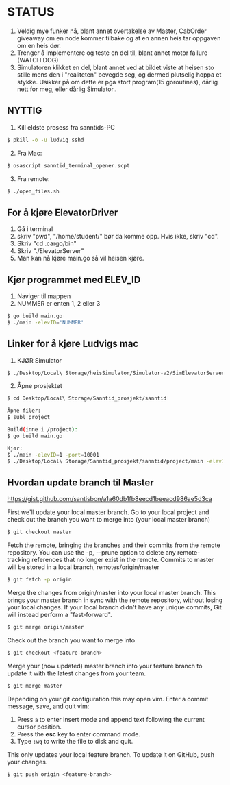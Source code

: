 # STATUS
1. Veldig mye funker nå, blant annet overtakelse av Master, CabOrder giveaway om en node kommer tilbake og at en annen heis tar oppgaven om en heis dør.
2. Trenger å implementere og teste en del til, blant annet motor failure (WATCH DOG)
3. Simulatoren klikket en del, blant annet ved at bildet viste at heisen sto stille mens den i "realiteten" bevegde seg, og dermed plutselig hoppa et stykke. Usikker på om dette er pga stort program(15 goroutines), dårlig nett for meg, eller dårlig Simulator..

## NYTTIG
1. Kill eldste prosess fra sanntids-PC
```bash
$ pkill -o -u ludvig sshd
```
2. Fra Mac:
```bash
$ osascript sanntid_terminal_opener.scpt
```
3. Fra remote:
```bash
$ ./open_files.sh
```



## For å kjøre ElevatorDriver
1. Gå i terminal
2. skriv "pwd",  "/home/student/" bør da komme opp. Hvis ikke, skriv "cd".
3. Skriv "cd .cargo/bin"
4. Skriv "./ElevatorServer"
5. Man kan nå kjøre main.go så vil heisen kjøre.


## Kjør programmet med ELEV_ID
1. Naviger til mappen
2. NUMMER er enten 1, 2 eller 3 
```bash
$ go build main.go
$ ./main -elevID='NUMMER'
```

## Linker for å kjøre Ludvigs mac

1. KJØR Simulator
```bash
$ ./Desktop/Local\ Storage/heisSimulator/Simulator-v2/SimElevatorServer --port 10001
```
2. Åpne prosjektet
```bash
$ cd Desktop/Local\ Storage/Sanntid_prosjekt/sanntid

Åpne filer:
$ subl project 

Build(inne i /project):
$ go build main.go

Kjør:
$ ./main -elevID=1 -port=10001
$ ./Desktop/Local\ Storage/Sanntid_prosjekt/sanntid/project/main -elevID=1 -port=10001
```









## Hvordan update branch til Master
https://gist.github.com/santisbon/a1a60db1fb8eecd1beeacd986ae5d3ca

First we'll update your local master branch. Go to your local project and check out the branch you want to merge into (your local master branch)
```bash
$ git checkout master
```

Fetch the remote, bringing the branches and their commits from the remote repository.
You can use the -p, --prune option to delete any remote-tracking references that no longer exist in the remote. Commits to master will be stored in a local branch, remotes/origin/master
```bash
$ git fetch -p origin
```

Merge the changes from origin/master into your local master branch. This brings your master branch in sync with the remote repository, without losing your local changes. If your local branch didn't have any unique commits, Git will instead perform a "fast-forward".
```bash
$ git merge origin/master
```

Check out the branch you want to merge into
```bash
$ git checkout <feature-branch>
```

Merge your (now updated) master branch into your feature branch to update it with the latest changes from your team.
```bash
$ git merge master
```

Depending on your git configuration this may open vim. Enter a commit message, save, and quit vim: 
1. Press `a` to enter insert mode and append text following the current cursor position.
2. Press the **esc** key to enter command mode.
3. Type `:wq` to write the file to disk and quit.

This only updates your local feature branch. To update it on GitHub, push your changes.
```bash
$ git push origin <feature-branch>
```
